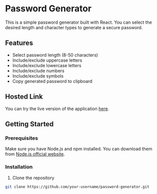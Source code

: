 
# Password Generator

This is a simple password generator built with React. You can select the desired length and character types to generate a secure password.

## Features

- Select password length (8-50 characters)
- Include/exclude uppercase letters
- Include/exclude lowercase letters
- Include/exclude numbers
- Include/exclude symbols
- Copy generated password to clipboard

## Hosted Link

You can try the live version of the application [here](https://password-generator-kappa-three.vercel.app/).

## Getting Started

### Prerequisites

Make sure you have Node.js and npm installed. You can download them from [Node.js official website](https://nodejs.org/).

### Installation

1. Clone the repository

```bash
git clone https://github.com/your-username/password-generator.git
